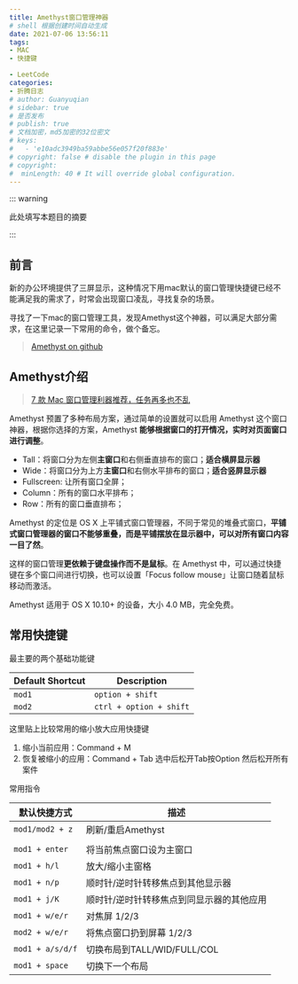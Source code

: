 ```yaml
---
title: Amethyst窗口管理神器
# shell 根据创建时间自动生成
date: 2021-07-06 13:56:11
tags:
- MAC
- 快捷键

- LeetCode
categories:
- 折腾日志
# author: Guanyuqian
# sidebar: true
# 是否发布
# publish: true
# 文档加密，md5加密的32位密文
# keys:
# 	- 'e10adc3949ba59abbe56e057f20f883e'
# copyright: false # disable the plugin in this page 
# copyright:
#  minLength: 40 # It will override global configuration. 
---
```


::: warning

此处填写本题目的摘要

:::

<!-- more -->

## 前言

新的办公环境提供了三屏显示，这种情况下用mac默认的窗口管理快捷键已经不能满足我的需求了，时常会出现窗口凌乱，寻找复杂的场景。

寻找了一下mac的窗口管理工具，发现Amethyst这个神器，可以满足大部分需求，在这里记录一下常用的命令，做个备忘。

> 
>
> [Amethyst on github](https://github.com/ianyh/Amethyst)



## Amethyst介绍

> [7 款 Mac 窗口管理利器推荐，任务再多也不乱](https://www.ifanr.com/app/699275)

Amethyst 预置了多种布局方案，通过简单的设置就可以启用 Amethyst 这个窗口神器，根据你选择的方案，Amethyst **能够根据窗口的打开情况，实时对页面窗口进行调整**。

- Tall：将窗口分为左侧**主窗口**和右侧垂直排布的窗口；**适合横屏显示器**
- Wide：将窗口分为上方**主窗口**和右侧水平排布的窗口；**适合竖屏显示器**
- Fullscreen: 让所有窗口全屏；
- Column：所有的窗口水平排布；
- Row：所有的窗口垂直排布；

Amethyst 的定位是 OS X 上平铺式窗口管理器，不同于常见的堆叠式窗口，**平铺式窗口管理器的窗口不能够重叠，而是平铺摆放在显示器中，可以对所有窗口内容一目了然**。

这样的窗口管理**更依赖于键盘操作而不是鼠标**。在 Amethyst 中，可以通过快捷键在多个窗口间进行切换，也可以设置「Focus follow mouse」让窗口随着鼠标移动而激活。

Amethyst 适用于 OS X 10.10+ 的设备，大小 4.0 MB，完全免费。



## 常用快捷键

最主要的两个基础功能键

| Default Shortcut | Description             |
| ---------------- | ----------------------- |
| `mod1`           | `option + shift`        |
| `mod2`           | `ctrl + option + shift` |



这里贴上比较常用的缩小放大应用快捷键

1. 缩小当前应用：Command + M
2. 恢复被缩小的应用：Command + Tab 选中后松开Tab按Option 然后松开所有案件

常用指令

| 默认快捷方式     | 描述                                      |
| ---------------- | ----------------------------------------- |
| `mod1/mod2 + z`  | 刷新/重启Amethyst                         |
|                  |                                           |
| `mod1 + enter`   | 将当前焦点窗口设为主窗口                  |
| `mod1 + h/l`     | 放大/缩小主窗格                           |
| `mod1 + n/p`     | 顺时针/逆时针转移焦点到其他显示器         |
| `mod1 + j/K`     | 顺时针/逆时针转移焦点到同显示器的其他应用 |
| `mod1 + w/e/r`   | 对焦屏 1/2/3                              |
| `mod2 + w/e/r`   | 将焦点窗口扔到屏幕 1/2/3                  |
| `mod1 + a/s/d/f` | 切换布局到TALL/WID/FULL/COL               |
| `mod1 + space`   | 切换下一个布局                            |

